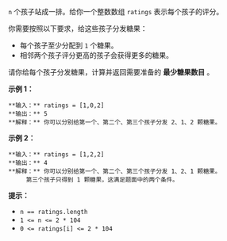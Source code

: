 `n` 个孩子站成一排。给你一个整数数组 `ratings` 表示每个孩子的评分。

你需要按照以下要求，给这些孩子分发糖果：

  * 每个孩子至少分配到 `1` 个糖果。
  * 相邻两个孩子评分更高的孩子会获得更多的糖果。

请你给每个孩子分发糖果，计算并返回需要准备的 **最少糖果数目** 。



**示例  1：**

    
    
    **输入：** ratings = [1,0,2]
    **输出：** 5
    **解释：** 你可以分别给第一个、第二个、第三个孩子分发 2、1、2 颗糖果。
    

**示例  2：**

    
    
    **输入：** ratings = [1,2,2]
    **输出：** 4
    **解释：** 你可以分别给第一个、第二个、第三个孩子分发 1、2、1 颗糖果。
         第三个孩子只得到 1 颗糖果，这满足题面中的两个条件。



**提示：**

  * `n == ratings.length`
  * `1 <= n <= 2 * 104`
  * `0 <= ratings[i] <= 2 * 104`

